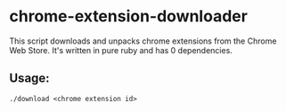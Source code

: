 # chrome-extension-downloader

This script downloads and unpacks chrome extensions from the Chrome Web Store. It's written in pure ruby and has 0 dependencies.

## Usage:
```
./download <chrome extension id>
```
